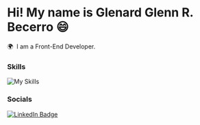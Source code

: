 Hi! My name is Glenard Glenn R. Becerro 😄
========================================================================================================================================

🌍  I am a Front-End Developer.
<br/>

### Skills
![My Skills](https://skillicons.dev/icons?i=html,css,js,bootstrap,tailwind,vscode,vite,git,github,bitbucket,netlify,nodejs,express,mongodb,npm,py,regex,postman,cpp,discord)
<br/>


### Socials

<div id="badges">
  <a href="https://www.linkedin.com/in/glenard-glenn-becerro-875328282/" target="_blank">
    <img src="https://img.shields.io/badge/LinkedIn-blue?style=for-the-badge&logo=linkedin&logoColor=white" alt="LinkedIn Badge"/>
  </a>
</div>
